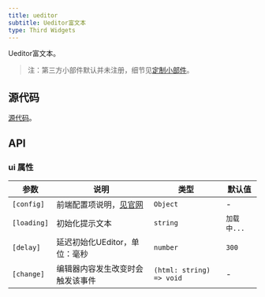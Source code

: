 ```yaml
---
title: ueditor
subtitle: Ueditor富文本
type: Third Widgets
---
```


Ueditor富文本。

> 注：第三方小部件默认并未注册，细节见[定制小部件](https://ng-alain.com/form/customize)。

## 源代码

[源代码](https://github.com/ng-alain/delon/tree/master/packages/form/widgets-third/ueditor)。

## API

### ui 属性

参数 | 说明 | 类型 | 默认值
----|------|-----|------
`[config]` | 前端配置项说明，[见官网](http://fex.baidu.com/ueditor/#start-config) | `Object` | -
`[loading]` | 初始化提示文本 | `string` | `加载中...`
`[delay]` | 延迟初始化UEditor，单位：毫秒 | `number` | `300`
`[change]` | 编辑器内容发生改变时会触发该事件 | `(html: string) => void` | -
